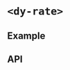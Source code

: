 # `<dy-rate>`

## Example

<gbp-example
  name="dy-rate"
  props='{"value": 3.5, "total": 6, "@change": "(evt) => evt.target.value = evt.detail"}'
  src="https://jspm.dev/duoyun-ui/elements/rate"></gbp-example>

## API

<gbp-api src="/src/elements/rate.ts"></gbp-api>
